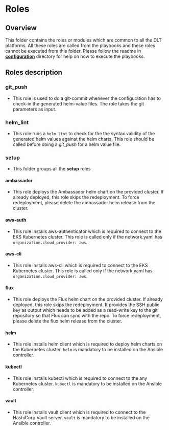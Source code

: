 # Roles

## Overview
This folder contains the roles or modules which are common to all the DLT platforms. All these roles are called from the playbooks and these roles cannot be executed from this folder.
Please follow the readme in [**configuration**](../README.md) directory for help on how to execute the playbooks.

## Roles description ##

### git_push ###
- This role is used to do a git-commit whenever the configuration has to check-in the generated helm-value files. The role takes the git parameters as input.

### helm_lint
- This role runs a ``helm lint`` to check for the the syntax validity of the generated helm values against the helm charts. This role should be called before doing a *git_push* for a helm value file.

### setup ###
- This folder groups all the **setup** roles
#### ambassador
- This role deploys the Ambassador helm chart on the provided cluster. If already deployed, this role skips the redeployment. To force redeployment, please delete the ambassador helm release from the cluster.
#### aws-auth
- This role installs aws-authenticator which is required to connect to the EKS Kubernetes cluster. This role is called only if the network.yaml has ``organization.cloud_provider: aws``. 
#### aws-cli
- This role installs aws-cli which is required to connect to the EKS Kubernetes cluster. This role is called only if the network.yaml has ``organization.cloud_provider: aws``.
#### flux
- This role deploys the Flux helm chart on the provided cluster. If already deployed, this role skips the redeployment. It provides the SSH public key as output which needs to be added as a read-write key to the git repository so that Flux can sync with the repo. To force redeployment, please delete the flux helm release from the cluster. 
#### helm
- This role installs helm client which is required to deploy helm charts on the Kubernetes cluster. ``helm`` is mandatory to be installed on the Ansible controller.
#### kubectl
- This role installs kubectl which is required to connect to the any Kubernetes cluster. ``kubectl`` is mandatory to be installed on the Ansible controller.
#### vault
- This role installs vault client which is required to connect to the HashiCorp Vault server. ``vault`` is mandatory to be installed on the Ansible controller.
